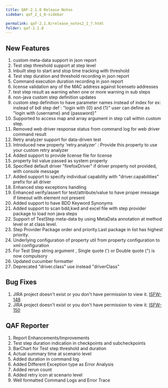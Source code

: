 ```yaml
---
title: QAF-2.1.8 Release Notes
sidebar: qaf_2_1_8-sidebar

permalink: qaf-2.1.8/release_notes2_1_7.html
folder: qaf-2.1.8
---
```


## New Features

1. custom meta-data support in json report
2. Test step threshold support at step level
3. Inbuilt step to start and stop time tracking with threshold
4. Test step duration and threshold recording in json report
5. Command execution duration recording in json report
6. license validation any of the MAC address against licenseto addresses
7. test step result as warning when one or more warning in sub steps
8. non-java custom step definition updates
9. custom step definition to have parameter names instead of index
   for ex: instead of bdl step def : "login with {0} and {1}" user can define as "login with {username} and {password}"
10. Supported to access map and array argument in step call within custom step.
11. Removed web driver response status from command log for web driver command result
12. Retry analyzer support for data-driven test
13. Introduced new property 'retry.analyzer' : Provide this property to use your custom retry analyzer
14. Added support to provide license file for license
15. property list value passed as system property
16. Specified default driver "firefoxDriver" if driver property not provided, with console message
17. Added support to specify individual capability with "driver.capabilities" prefix for all driver
18. Enhanced step exceptions handling
19. Enhanced verify/assert for text/attribute/value to have proper message if timeout with element not present
20. Added support to have BDD Keyword Synonyms
21. Added support to scan bdd,kwd and excel file with step provider package to load non java steps
22. Support of TestStep meta-data by using MetaData annotation at method level or at class level.
23. Step Provider Package order and priority.Last package in list has highest priority.
24. Underlying configuration of property util from property configuration to xml configuration
25. For Test Step string argument , Single quote (') or Double quote (") is now compulsory
26. Updated cucumber formatter
27. Deprecated "driver.class" use instead "driverClass"
 
## Bug Fixes
 
1. JIRA project doesn't exist or you don't have permission to view it. [ISFW-148](https://jira.infostretch.com/browse/ISFW-148)
2. JIRA project doesn't exist or you don't have permission to view it. [ISFW-150](https://jira.infostretch.com/browse/ISFW-150)

## QAF Reporter

1. Report Enhancements/Improvements
2. Test step duration indication in checkpoints and subcheckpoints
3. BarChart for Test step threshold and duration
4. Actual summary time at scenario level
5. Added duration in command log
6. Added Different Exception type as Error Analysis
7. Added rerun count
8. Added retry icon at scenario level
9. Well formatted Command Logs and Error Trace